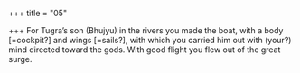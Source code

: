 +++
title = "05"

+++
For Tugra’s son (Bhujyu) in the rivers you made the boat, with a body  [=cockpit?] and wings [=sails?],
with which you carried him out with (your?) mind directed toward the  gods. With good flight you flew out of the great surge.